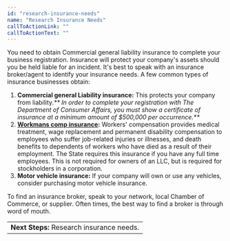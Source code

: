 ```yaml
---
id: "research-insurance-needs"
name: "Research Insurance Needs"
callToActionLink: ""
callToActionText: ""
---
```


You need to obtain Commercial general liability insurance to complete your business registration. Insurance will protect your company's assets should you be held liable for an incident. It's best to speak with an insurance broker/agent to identify your insurance needs. A few common types of insurance businesses obtain:

1) **Commercial general Liability insurance:** This protects your company from liability._** In order to complete your registration with The Department of Consumer Affairs, you must show a certificate of insurance at a minimum amount of $500,000 per occurrence.**_
2) **[Workmans comp insurance](https://www.nj.gov/labor/wc/employer/require/insure_index.html):** Workers' compensation provides medical treatment, wage replacement and permanent disability compensation to employees who suffer job-related injuries or illnesses, and death benefits to dependents of workers who have died as a result of their employment. The State requires this insurance if you have any full time employees. This is not required for owners of an LLC, but is required for stockholders in a corporation.
3) **Motor vehicle insurance:** If your company will own or use any vehicles, consider purchasing motor vehicle insurance.

To find an insurance broker, speak to your network, local Chamber of Commerce, or supplier. Often times, the best way to find a broker is through word of mouth.

||
|---|
| **Next Steps:** Research insurance needs.|
